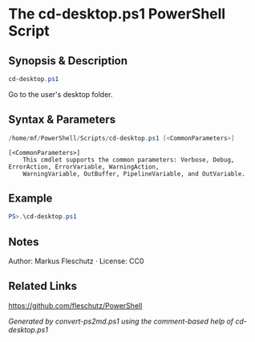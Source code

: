 # The cd-desktop.ps1 PowerShell Script

## Synopsis & Description
```powershell
cd-desktop.ps1
```

Go to the user's desktop folder.

## Syntax & Parameters
```powershell
/home/mf/PowerShell/Scripts/cd-desktop.ps1 [<CommonParameters>]
```

```
[<CommonParameters>]
    This cmdlet supports the common parameters: Verbose, Debug, ErrorAction, ErrorVariable, WarningAction, 
    WarningVariable, OutBuffer, PipelineVariable, and OutVariable.
```

## Example
```powershell
PS>.\cd-desktop.ps1
```


## Notes
Author: Markus Fleschutz · License: CC0

## Related Links
https://github.com/fleschutz/PowerShell

*Generated by convert-ps2md.ps1 using the comment-based help of cd-desktop.ps1*
